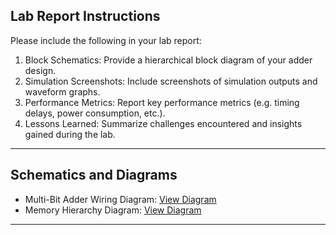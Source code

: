 ## Lab Report Instructions

Please include the following in your lab report:

1. Block Schematics: Provide a hierarchical block diagram of your adder design.
2. Simulation Screenshots: Include screenshots of simulation outputs and waveform graphs.
3. Performance Metrics: Report key performance metrics (e.g. timing delays, power consumption, etc.).
4. Lessons Learned: Summarize challenges encountered and insights gained during the lab.

---

## Schematics and Diagrams

- Multi-Bit Adder Wiring Diagram: [View Diagram](../docs/diagrams/wiring/multi_bit_adder.png)
- Memory Hierarchy Diagram: [View Diagram](../docs/diagrams/hardware/memory_hierarchy.md)

---
